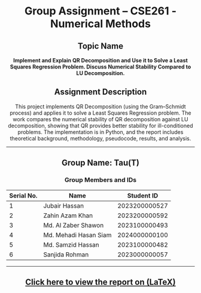 # <div align="center">Group Assignment – CSE261 - Numerical Methods</div>

## <div align="center">Topic Name</div>  
<div align="center"><b>Implement and Explain QR Decomposition and Use it to Solve a Least Squares Regression Problem. Discuss Numerical Stability Compared to LU Decomposition.</b></div>  

## <div align="center">Assignment Description</div>
<div align="center">
This project implements QR Decomposition (using the Gram–Schmidt process) and applies it to solve a Least Squares Regression problem. The work compares the numerical stability of QR decomposition against LU decomposition, showing that QR provides better stability for ill-conditioned problems. The implementation is in Python, and the report includes theoretical background, methodology, pseudocode, results, and analysis.
</div>

---

## <div align="center">Group Name: Tau(T)</div>

<div align="center">

### Group Members and IDs  

| Serial No. | Name                   | Student ID      |
|------------|------------------------|-----------------|
| 1          | Jubair Hassan          | 2023200000527   |
| 2          | Zahin Azam Khan        | 2023200000592   |
| 3          | Md. Al Zaber Shawon    | 2023100000493   |
| 4          | Md. Mehadi Hasan Siam  | 2024000000100   |
| 5          | Md. Samzid Hassan      | 2023100000482   |
| 6          | Sanjida Rohman         | 2023000000057   |

</div>

---

## <div align="center">[Click here to view the report on (LaTeX)](https://www.overleaf.com/read/gytsgwghkjkk#2a40ed)</div>



